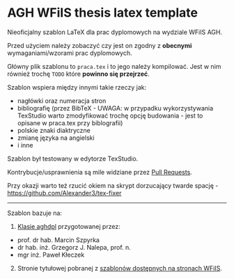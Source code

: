 # AGH WFiIS thesis latex template

Nieoficjalny szablon LaTeX dla prac dyplomowych na wydziale WFiIS AGH.

Przed użyciem należy zobaczyć czy jest on zgodny z **obecnymi** wymaganiami/wzorami prac dyplomowych.

Główny plik szablonu to `praca.tex` i to jego należy kompilować. Jest w nim również trochę `TODO` które **powinno się przejrzeć**.

Szablon wspiera między innymi takie rzeczy jak:
* nagłówki oraz numeracja stron
* bibliografię (przez BibTeX - UWAGA: w przypadku wykorzystywania TexStudio warto zmodyfikować trochę opcję budowania - jest to opisane w praca.tex przy biblografii)
* polskie znaki diaktryczne
* zmianę języka na angielski
* i inne

Szablon był testowany w edytorze TexStudio.

Kontrybucje/usprawnienia są mile widziane przez [Pull Requests](https://help.github.com/articles/creating-a-pull-request/).

Przy okazji warto też rzucić okiem na skrypt dorzucający twarde spację - https://github.com/Alexander3/tex-fixer

---

Szablon bazuje na:

1. [Klasie aghdpl](http://home.agh.edu.pl/~mszpyrka/doku.php?id=lectures:latex:aghdpl) przygotowanej przez:
* prof. dr hab. Marcin Szpyrka
* dr hab. inż. Grzegorz J. Nalepa, prof. n. 
* mgr inż. Paweł Kłeczek

2. Stronie tytułowej pobranej z [szablonów dostępnych na stronach WFiIS](http://www.ftj.agh.edu.pl/pl/96.html).

